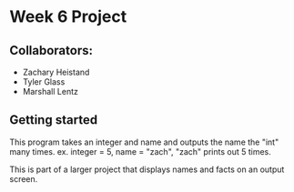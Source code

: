 # Week 6 Project

## Collaborators:

* Zachary Heistand
* Tyler Glass
* Marshall Lentz

## Getting started

This program takes an integer and name and outputs the name the "int" many times.
ex. integer = 5, name = "zach", "zach" prints out 5 times.

This is part of a larger project that displays names and facts on an output screen.
